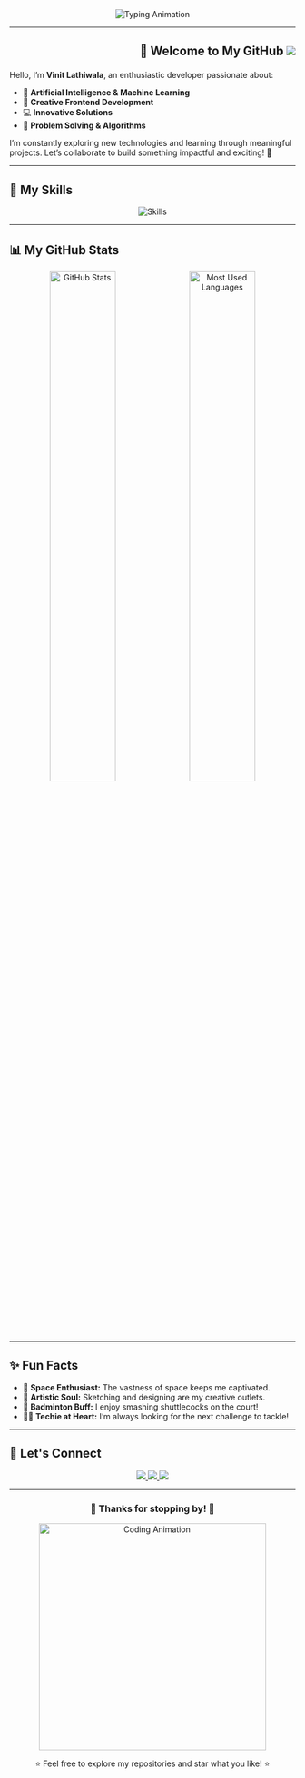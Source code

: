 <div align="center">
  <img src="https://readme-typing-svg.demolab.com?font=Fira+Code&size=30&duration=4000&pause=500&color=7FFFDF&center=true&vCenter=true&width=600&height=80&lines=Hi+there!+👋;I'm+Vinit+Lathiwala+🌟;AI+%26+ML+Explorer+🤖;Coding+my+dreams+into+reality+✨;Welcome+to+my+GitHub+universe!+🚀" alt="Typing Animation" />
</div>

---

## <p align="right"> 🌌 **Welcome to My GitHub**  <img src="https://komarev.com/ghpvc/?username=Vinitv38&label=Profile%20views&color=0e75b6&style=flat"/> </p>

Hello, I’m **Vinit Lathiwala**, an enthusiastic developer passionate about:  
- 🌟 **Artificial Intelligence & Machine Learning**  
- 🎨 **Creative Frontend Development**  
- 💻 **Innovative Solutions**  
- 🧠 **Problem Solving & Algorithms**  

I’m constantly exploring new technologies and learning through meaningful projects. Let’s collaborate to build something impactful and exciting! 🚀  

---

## 🌈 **My Skills**  

<div align="center">
  <img src="https://skillicons.dev/icons?i=python,javascript,typescript,html,css,tailwind,nextjs,flask,django,fastapi,tensorflow,java,cpp,git,github,vscode,mysql,opencv,aws,docker,firebase,postman,prisma&theme=dark" alt="Skills" />
</div>

---

## 📊 **My GitHub Stats**  

<div align="center">
  <img src="https://github-readme-stats.vercel.app/api?username=Vinitv38&show_icons=true&theme=tokyonight" alt="GitHub Stats" width="48%" />
  <img src="https://github-readme-stats.vercel.app/api/top-langs/?username=Vinitv38&layout=compact&theme=tokyonight" alt="Most Used Languages" width="48%">
</div>

---

## ✨ **Fun Facts**  

- 🌌 **Space Enthusiast:** The vastness of space keeps me captivated.  
- 🎨 **Artistic Soul:** Sketching and designing are my creative outlets.  
- 🏸 **Badminton Buff:** I enjoy smashing shuttlecocks on the court!  
- 🧑‍💻 **Techie at Heart:** I’m always looking for the next challenge to tackle!

---

## 💬 **Let's Connect**  

<div align="center">
  <a href="mailto:vinitlathiwalav38@gmail.com">
    <img src="https://img.shields.io/badge/Email-D14836?style=for-the-badge&logo=gmail&logoColor=white" />
  </a>
  <a href="https://www.linkedin.com/in/vinit-lathiwala/">
    <img src="https://img.shields.io/badge/LinkedIn-0077B5?style=for-the-badge&logo=linkedin&logoColor=white" />
  </a>
  <a href="https://github.com/Vinitv38">
    <img src="https://img.shields.io/badge/GitHub-100000?style=for-the-badge&logo=github&logoColor=white" />
  </a>
</div>

---

<div align="center">
  <h3>🌟 Thanks for stopping by! 🌟</h3>
  <img src="https://media.giphy.com/media/jRf5fsn8G6YaogAWxn/giphy.gif" alt="Coding Animation" width="400px" />
  <p>⭐️ Feel free to explore my repositories and star what you like! ⭐️</p>
</div>
